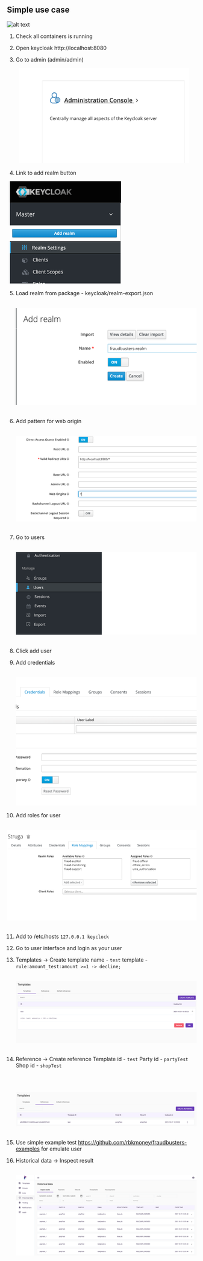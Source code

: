 ## Simple use case

![alt text](../images/fraudbusters_sequence_diagram.png)

1. Check all containers is running
2. Open keycloak http://localhost:8080
3. Go to admin (admin/admin) &nbsp;

   &nbsp;
   ![alt text](../images/keycloak-admin.png)
   &nbsp;
4. Link to add realm button &nbsp;

&nbsp;
![alt text](../images/add-realm.png)
&nbsp;

5. Load realm from package - keycloak/realm-export.json &nbsp;

   &nbsp;
   ![alt text](../images/add-realm-2.png)
   &nbsp;
6. Add pattern for web origin &nbsp;

   &nbsp;
   ![alt text](../images/add-web-origin-pattern.png)
   &nbsp;
7. Go to users &nbsp;

   &nbsp;
   ![alt text](../images/go-user.png)
   &nbsp;

8. Click add user
9. Add credentials &nbsp;

   &nbsp;![alt text](../images/set-cred.png)
10. Add roles for user &nbsp;

&nbsp;
![alt text](../images/add-role.png)
&nbsp;

11. Add to /etc/hosts ```127.0.0.1 keyclock```
12. Go to user interface and login as your user
13. Templates -> Create template name -
    ```test```
    template -
    ```rule:amount_test:amount >=1 -> decline;```

    &nbsp;
    ![alt text](../images/created-template.png)
    &nbsp;
14. Reference -> Create reference Template id -
    ```test```
    Party id -
    ```partyTest```
    Shop id -
    ```shopTest```

    &nbsp;

    &nbsp;
    ![alt text](../images/created-reference.png)
    &nbsp;

15. Use simple example test https://github.com/rbkmoney/fraudbusters-examples for emulate user

16. Historical data -> Inspect result
    &nbsp;

    &nbsp;
    ![alt text](../images/result-data.png)
